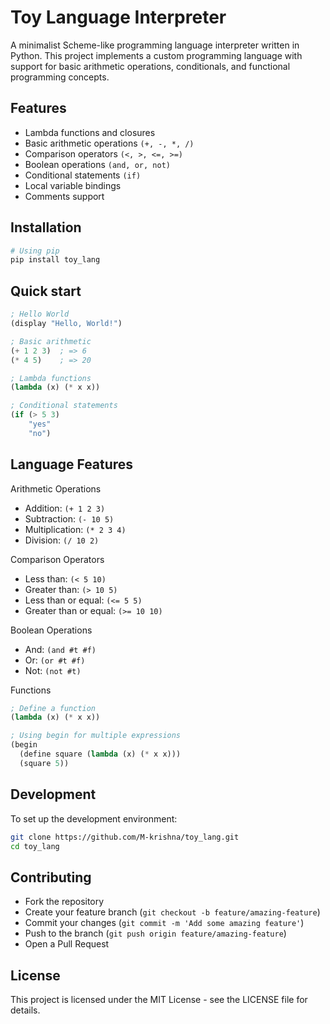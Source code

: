 # Toy Language Interpreter

A minimalist Scheme-like programming language interpreter written in Python. This project implements a custom programming language with support for basic arithmetic operations, conditionals, and functional programming concepts.

## Features

- Lambda functions and closures
- Basic arithmetic operations `(+, -, *, /)`
- Comparison operators `(<, >, <=, >=)`
- Boolean operations `(and, or, not)`
- Conditional statements `(if)`
- Local variable bindings
- Comments support

## Installation

```bash
# Using pip
pip install toy_lang
```

## Quick start

```lisp
; Hello World
(display "Hello, World!")

; Basic arithmetic
(+ 1 2 3)  ; => 6
(* 4 5)    ; => 20

; Lambda functions
(lambda (x) (* x x))

; Conditional statements
(if (> 5 3)
    "yes"
    "no")
```

## Language Features

Arithmetic Operations

* Addition: `(+ 1 2 3)`
* Subtraction: `(- 10 5)`
* Multiplication: `(* 2 3 4)`
* Division: `(/ 10 2)`

Comparison Operators

* Less than: `(< 5 10)`
* Greater than: `(> 10 5)`
* Less than or equal: `(<= 5 5)`
* Greater than or equal: `(>= 10 10)`


Boolean Operations

* And: `(and #t #f)`
* Or: `(or #t #f)`
* Not: `(not #t)`


Functions

```lisp
; Define a function
(lambda (x) (* x x))

; Using begin for multiple expressions
(begin
  (define square (lambda (x) (* x x)))
  (square 5))
```

## Development

To set up the development environment:
```bash
git clone https://github.com/M-krishna/toy_lang.git
cd toy_lang
```

## Contributing
* Fork the repository
* Create your feature branch (`git checkout -b feature/amazing-feature`)
* Commit your changes (`git commit -m 'Add some amazing feature'`)
* Push to the branch (`git push origin feature/amazing-feature`)
* Open a Pull Request


## License

This project is licensed under the MIT License - see the LICENSE file for details.